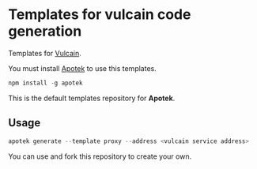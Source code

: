 # Templates for vulcain code generation

Templates for [Vulcain](https://github.com/vulcainjs).

You must install [Apotek](https://github.com/malain/apotek) to use this templates.

```js
npm install -g apotek
```

This is the default templates repository for **Apotek**.

## Usage

```js
apotek generate --template proxy --address <vulcain service address>
```

You can use and fork this repository to create your own.